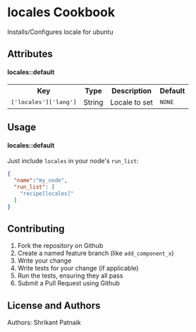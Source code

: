 locales Cookbook
================
Installs/Configures locale for ubuntu

Attributes
----------

#### locales::default
<table>
  <tr>
    <th>Key</th>
    <th>Type</th>
    <th>Description</th>
    <th>Default</th>
  </tr>
  <tr>
    <td><tt>['locales']['lang']</tt></td>
    <td>String</td>
    <td>Locale to set</td>
    <td><tt>NONE</tt></td>
  </tr>
</table>

Usage
-----
#### locales::default
Just include `locales` in your node's `run_list`:

```json
{
  "name":"my_node",
  "run_list": [
    "recipe[locales]"
  ]
}
```

Contributing
------------
1. Fork the repository on Github
2. Create a named feature branch (like `add_component_x`)
3. Write your change
4. Write tests for your change (if applicable)
5. Run the tests, ensuring they all pass
6. Submit a Pull Request using Github

License and Authors
-------------------
Authors: Shrikant Patnaik
